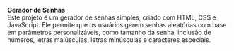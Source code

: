 **Gerador de Senhas**\
Este projeto é um gerador de senhas simples, criado com HTML, CSS e JavaScript. Ele permite que os usuários gerem senhas aleatórias com base em parâmetros personalizáveis, como tamanho da senha, inclusão de números, letras maiúsculas, letras minúsculas e caracteres especiais.
